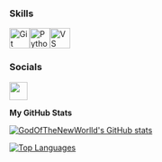 ### Skills

<p align="left">
<a href="https://git-scm.com/" target="_blank" rel="noreferrer"><img src="https://raw.githubusercontent.com/danielcranney/readme-generator/main/public/icons/skills/git-colored.svg" width="36" height="36" alt="Git" /></a><a href="https://www.python.org/" target="_blank" rel="noreferrer"><img src="https://raw.githubusercontent.com/danielcranney/readme-generator/main/public/icons/skills/python-colored.svg" width="36" height="36" alt="Python" /></a><a href="https://code.visualstudio.com/" target="_blank" rel="noreferrer"><img src="https://raw.githubusercontent.com/danielcranney/readme-generator/main/public/icons/skills/visualstudiocode.svg" width="36" height="36" alt="VS Code" /></a>
</p>

### Socials

<p align="left"> <a href="https://www.github.com/GodOfTheNewWorlld" target="_blank" rel="noreferrer"> <picture> <source media="(prefers-color-scheme: dark)" srcset="https://raw.githubusercontent.com/danielcranney/readme-generator/main/public/icons/socials/github-dark.svg" /> <source media="(prefers-color-scheme: light)" srcset="https://raw.githubusercontent.com/danielcranney/readme-generator/main/public/icons/socials/github.svg" /> <img src="https://raw.githubusercontent.com/danielcranney/readme-generator/main/public/icons/socials/github.svg" width="32" height="32" /> </picture> </a></p>

<b>My GitHub Stats</b>

<a href="http://www.github.com/GodOfTheNewWorlld"><img src="https://github-readme-stats.vercel.app/api?username=GodOfTheNewWorlld&show_icons=true&hide=&count_private=true&title_color=3382ed&text_color=64748b&icon_color=6366f1&bg_color=181824&hide_border=true&show_icons=true" alt="GodOfTheNewWorlld's GitHub stats" /></a>

<a href="https://github.com/GodOfTheNewWorlld" align="left"><img src="https://github-readme-stats.vercel.app/api/top-langs/?username=GodOfTheNewWorlld&langs_count=10&title_color=3382ed&text_color=64748b&icon_color=6366f1&bg_color=181824&hide_border=true&locale=en&custom_title=Top%20%Languages" alt="Top Languages" /></a>
